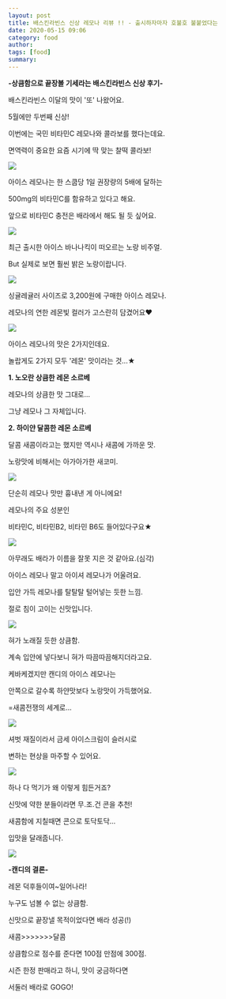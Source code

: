 ```yaml
---
layout: post
title: 배스킨라빈스 신상 레모나 리뷰 !! - 출시하자마자 호불호 불붙었다는
date: 2020-05-15 09:06
category: food
author: 
tags: [food]
summary: 
---
```



**-상큼함으로 끝장볼 기세라는 배스킨라빈스 신상 후기-**

  

배스킨라빈스 이달의 맛이 '또' 나왔어요.

5월에만 두번째 신상!

  

이번에는 국민 비타민C 레모나와 콜라보를 했다는데요.

면역력이 중요한 요즘 시기에 딱 맞는 찰떡 콜라보!

![](https://img1.daumcdn.net/thumb/R720x0/?fname=https%3A%2F%2Ft1.daumcdn.net%2Fliveboard%2Fdispatch%2Ffbbd3a6bc1a54736aec0ba998ecd3c2a.JPG)

아이스 레모나는 한 스쿱당 1일 권장량의 5배에 달하는

500mg의 비타민C를 함유하고 있다고 해요.

앞으로 비타민C 충전은 배라에서 해도 될 듯 싶어요.

![](https://t1.daumcdn.net/liveboard/dispatch/fbba178cea0e47d79cef1b84d42466a2.gif)

최근 출시한 아이스 바나나킥이 떠오르는 노랑 비주얼.

But 실제로 보면 훨씬 밝은 노랑이랍니다.

![](https://img1.daumcdn.net/thumb/R720x0/?fname=https%3A%2F%2Ft1.daumcdn.net%2Fliveboard%2Fdispatch%2F00460983c23544c2b201ad435ae22f71.JPG)

싱귤레귤러 사이즈로 3,200원에 구매한 아이스 레모나.

레모나의 연한 레몬빛 컬러가 고스란히 담겼어요♥

![](https://img1.daumcdn.net/thumb/R720x0/?fname=https%3A%2F%2Ft1.daumcdn.net%2Fliveboard%2Fdispatch%2F2e93eb2fbbde4e4c99090a455da9be64.JPG)

아이스 레모나의 맛은 2가지인데요.

놀랍게도 2가지 모두 '레몬' 맛이라는 것...★

  

**1. 노오란 상큼한 레몬 소르베**

레모나의 상큼한 맛 그대로...

그냥 레모나 그 자체입니다.

  

**2. 하이얀 달콤한 레몬 소르베**

달콤 새콤이라고는 했지만 역시나 새콤에 가까운 맛.

노랑맛에 비해서는 아가아가한 새코미.

![](https://img1.daumcdn.net/thumb/R720x0/?fname=https%3A%2F%2Ft1.daumcdn.net%2Fliveboard%2Fdispatch%2F463e19cb0f55483b8bf0bfdddd20fe3c.JPG)

단순히 레모나 맛만 흉내낸 게 아니에요!

레모나의 주요 성분인

비타민C, 비타민B2, 비타민 B6도 들어있다구요★

![](https://img1.daumcdn.net/thumb/R720x0/?fname=https%3A%2F%2Ft1.daumcdn.net%2Fliveboard%2Fdispatch%2F9a2ffd943c26415094fb07466a78caeb.JPG)

아무래도 배라가 이름을 잘못 지은 것 같아요.(심각)

아이스 레모나 말고 아이셔 레모나가 어울려요.

입안 가득 레모나를 탈탈탈 털어넣는 듯한 느낌.

절로 침이 고이는 신맛입니다.

![](https://img1.daumcdn.net/thumb/R720x0/?fname=https%3A%2F%2Ft1.daumcdn.net%2Fliveboard%2Fdispatch%2F55e02bcb141c418da540213e5af835bd.JPG)

혀가 노래질 듯한 상큼함.

계속 입안에 넣다보니 혀가 따끔따끔해지더라고요.

  

케바케겠지만 캔디의 아이스 레모나는

안쪽으로 갈수록 하얀맛보다 노랑맛이 가득했어요.

=새콤전쟁의 세계로...

![](https://img1.daumcdn.net/thumb/R720x0/?fname=https%3A%2F%2Ft1.daumcdn.net%2Fliveboard%2Fdispatch%2F32e3b9f955eb484198da5d38093584fc.JPG)

셔벗 재질이라서 금세 아이스크림이 슬러시로

변하는 현상을 마주할 수 있어요.

![](https://img1.daumcdn.net/thumb/R720x0/?fname=https%3A%2F%2Ft1.daumcdn.net%2Fliveboard%2Fdispatch%2F204d7650f39b428f9d22ca3df0f7d756.JPG)

하나 다 먹기가 왜 이렇게 힘든거죠?

신맛에 약한 분들이라면 무.조.건 콘을 추천!

새콤함에 지칠때면 콘으로 토닥토닥...

입맛을 달래줍니다.

![](https://img1.daumcdn.net/thumb/R720x0/?fname=https%3A%2F%2Ft1.daumcdn.net%2Fliveboard%2Fdispatch%2Fca901b6d371c46c891380cb82cea27da.JPG)

**-캔디의 결론-**

  

레몬 덕후들이여~일어나라!

누구도 넘볼 수 없는 상큼함.

신맛으로 끝장낼 목적이었다면 배라 성공(!)

  

새콤>>>>>>>달콤

상큼함으로 점수를 준다면 100점 만점에 300점.

시즌 한정 판매라고 하니, 맛이 궁금하다면

서둘러 배라로 GOGO!